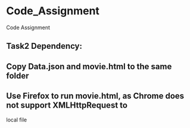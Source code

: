 # Code_Assignment
Code Assignment

## Task2 Dependency:
## Copy Data.json and movie.html to the same folder
## Use Firefox to run movie.html, as Chrome does not support XMLHttpRequest to
local file
